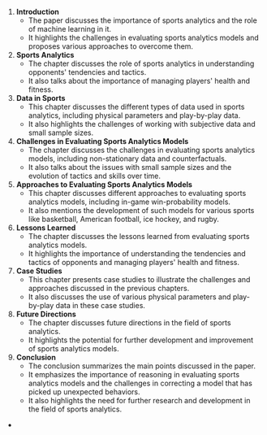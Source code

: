 1.  **Introduction**
    -   The paper discusses the importance of sports analytics and the role of machine learning in it.
    -   It highlights the challenges in evaluating sports analytics models and proposes various approaches to overcome them.
2.  **Sports Analytics**
    -   The chapter discusses the role of sports analytics in understanding opponents' tendencies and tactics.
    -   It also talks about the importance of managing players' health and fitness.
3.  **Data in Sports**
    -   This chapter discusses the different types of data used in sports analytics, including physical parameters and play-by-play data.
    -   It also highlights the challenges of working with subjective data and small sample sizes.
4.  **Challenges in Evaluating Sports Analytics Models**
    -   The chapter discusses the challenges in evaluating sports analytics models, including non-stationary data and counterfactuals.
    -   It also talks about the issues with small sample sizes and the evolution of tactics and skills over time.
5.  **Approaches to Evaluating Sports Analytics Models**
    -   This chapter discusses different approaches to evaluating sports analytics models, including in-game win-probability models.
    -   It also mentions the development of such models for various sports like basketball, American football, ice hockey, and rugby.
6.  **Lessons Learned**
    -   The chapter discusses the lessons learned from evaluating sports analytics models.
    -   It highlights the importance of understanding the tendencies and tactics of opponents and managing players' health and fitness.
7.  **Case Studies**
    -   This chapter presents case studies to illustrate the challenges and approaches discussed in the previous chapters.
    -   It also discusses the use of various physical parameters and play-by-play data in these case studies.
8.  **Future Directions**
    -   The chapter discusses future directions in the field of sports analytics.
    -   It highlights the potential for further development and improvement of sports analytics models.
9.  **Conclusion**
    -   The conclusion summarizes the main points discussed in the paper.
    -   It emphasizes the importance of reasoning in evaluating sports analytics models and the challenges in correcting a model that has picked up unexpected behaviors.
    -   It also highlights the need for further research and development in the field of sports analytics.
- 
